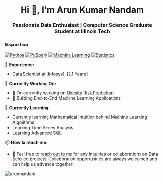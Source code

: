 <h1 align="center">Hi 👋, I'm Arun Kumar Nandam</h1>
<h3 align="center">Passionate Data Enthusiast | Computer Science Graduate Student at Illinois Tech</h3>

### Expertise
[![Python](https://img.shields.io/badge/Python-Expert-blue)](https://www.python.org/) 
[![PySpark](https://img.shields.io/badge/PySpark-Expert-orange)](https://spark.apache.org/docs/latest/api/python/index.html) 
[![Machine Learning](https://img.shields.io/badge/Machine%20Learning-Expert-green)](https://scikit-learn.org/stable/) 
[![Statistics](https://img.shields.io/badge/Statistics-Expert-yellow)](https://en.wikipedia.org/wiki/Statistics)

💼 **Experience:**
- Data Scientist at [Infosys], [2.1 Years]

🔭 **Currently Working On:** 
- 🔭 I’m currently working on [Obesity Risk Prediction](https://github.com/arunnandam/Obesity-Risk-Prediction)
- 🔭 Building End-to-End Machine Learning Applications

🌱 **Currently Learning:** 
- Currently learning Mathematical Intuition behind Machine Learning Algorithms
- Learning Time Series Analysis
- Learning Advanced SQL

📫 **How to reach me:** 
- 👀 Feel free to [reach out to me](mailto:abc@gmail.com) for any inquiries or collaborations on Data Science projects. Collaboration opportunities are always welcomed and can help us advance together!


<p align="left"> <img src="https://komarev.com/ghpvc/?username=arunnandam&label=Profile%20views&color=0e75b6&style=flat" alt="arunnandam" /> </p>
<!---
- 🔭 I’m currently working on [Obesity Risk Prediction](https://github.com/arunnandam/Obesity-Risk-Prediction)

- 🌱 I’m currently doing **End to End Machine Learning Projects**

- 👨‍💻 All of my projects are available at [https://github.com/arunnandam](https://github.com/arunnandam)

- 📫 How to reach me **aknandam30@gmail.com**

<h3 align="left">Connect with me:</h3>
<p align="left">
<a href="https://linkedin.com/in/arunkumar-nandam" target="blank"><img align="center" src="https://raw.githubusercontent.com/rahuldkjain/github-profile-readme-generator/master/src/images/icons/Social/linked-in-alt.svg" alt="arunkumar-nandam" height="30" width="40" /></a>
</p>

<h3 align="left">Languages and Tools:</h3>
<p align="left"> <a href="https://azure.microsoft.com/en-in/" target="_blank" rel="noreferrer"> <img src="https://www.vectorlogo.zone/logos/microsoft_azure/microsoft_azure-icon.svg" alt="azure" width="40" height="40"/> </a> <a href="https://flask.palletsprojects.com/" target="_blank" rel="noreferrer"> <img src="https://www.vectorlogo.zone/logos/pocoo_flask/pocoo_flask-icon.svg" alt="flask" width="40" height="40"/> </a> <a href="https://git-scm.com/" target="_blank" rel="noreferrer"> <img src="https://www.vectorlogo.zone/logos/git-scm/git-scm-icon.svg" alt="git" width="40" height="40"/> </a> <a href="https://www.linux.org/" target="_blank" rel="noreferrer"> <img src="https://raw.githubusercontent.com/devicons/devicon/master/icons/linux/linux-original.svg" alt="linux" width="40" height="40"/> </a> <a href="https://www.mysql.com/" target="_blank" rel="noreferrer"> <img src="https://raw.githubusercontent.com/devicons/devicon/master/icons/mysql/mysql-original-wordmark.svg" alt="mysql" width="40" height="40"/> </a> <a href="https://pandas.pydata.org/" target="_blank" rel="noreferrer"> <img src="https://raw.githubusercontent.com/devicons/devicon/2ae2a900d2f041da66e950e4d48052658d850630/icons/pandas/pandas-original.svg" alt="pandas" width="40" height="40"/> </a> <a href="https://www.postgresql.org" target="_blank" rel="noreferrer"> <img src="https://raw.githubusercontent.com/devicons/devicon/master/icons/postgresql/postgresql-original-wordmark.svg" alt="postgresql" width="40" height="40"/> </a> <a href="https://scikit-learn.org/" target="_blank" rel="noreferrer"> <img src="https://upload.wikimedia.org/wikipedia/commons/0/05/Scikit_learn_logo_small.svg" alt="scikit_learn" width="40" height="40"/> </a> <a href="https://seaborn.pydata.org/" target="_blank" rel="noreferrer"> <img src="https://seaborn.pydata.org/_images/logo-mark-lightbg.svg" alt="seaborn" width="40" height="40"/> </a> </p>

<p><img align="center" src="https://github-readme-stats.vercel.app/api/top-langs?username=arunnandam&show_icons=true&locale=en&layout=compact" alt="arunnandam" /></p>

<p><img align="center" src="https://github-readme-streak-stats.herokuapp.com/?user=arunnandam&" alt="arunnandam" /></p>

--->
<!---
ArunNandam/ArunNandam is a ✨ special ✨ repository because its `README.md` (this file) appears on your GitHub profile.
You can click the Preview link to take a look at your changes.
--->
